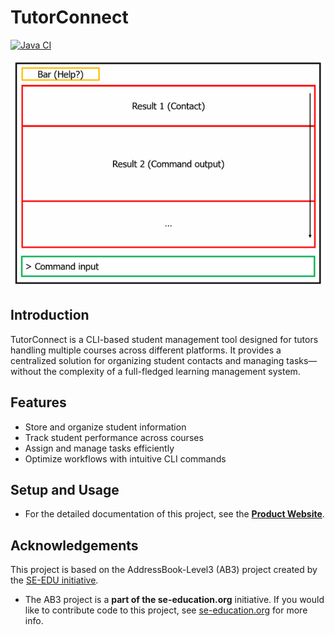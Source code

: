 # TutorConnect

[![Java CI](https://github.com/AY2425S2-CS2103-F08-4/tp/actions/workflows/gradle.yml/badge.svg)](https://github.com/AY2425S2-CS2103-F08-4/tp/actions/workflows/gradle.yml)

![Ui](docs/images/Ui.png)

## Introduction

TutorConnect is a CLI-based student management tool designed for tutors handling multiple courses across different platforms.
It provides a centralized solution for organizing student contacts and managing tasks—without the complexity of a full-fledged learning management system.

## Features

* Store and organize student information
* Track student performance across courses
* Assign and manage tasks efficiently
* Optimize workflows with intuitive CLI commands

## Setup and Usage

* For the detailed documentation of this project, see the **[Product Website](https://ay2425s2-cs2103-f08-4.github.io/tp/index.html)**.

## Acknowledgements
This project is based on the AddressBook-Level3 (AB3) project created by the [SE-EDU initiative](https://se-education.org).
* The AB3 project is a **part of the se-education.org** initiative. If you would like to contribute code to this project, see [se-education.org](https://se-education.org/#contributing-to-se-edu) for more info.  
